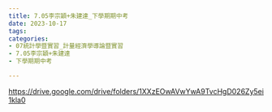 ```yaml
---
title: 7.05李宗穎+朱建達_下學期期中考
date: 2023-10-17
tags: 
categories:
- 07統計學暨實習_計量經濟學導論暨實習
- 7.05李宗穎+朱建達
- 下學期期中考

---
```

https://drive.google.com/drive/folders/1XXzEOwAVwYwA9TvcHgD026Zy5ei1kla0
